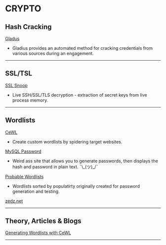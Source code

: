# CRYPTO

## Hash Cracking

[Gladus](https://github.com/praetorian-inc/gladius)

- Gladius provides an automated method for cracking credentials from various sources during an engagement.

---

## SSL/TSL

[SSL Snoop](https://github.com/trolldbois/sslsnoop)

- Live SSH/SSL/TLS decryption - extraction of secret keys from live process memory.

---

## Wordlists

[CeWL](https://digi.ninja/projects/cewl.php)

- Create custom wordlists by spidering target websites.

[MySQL Password](http://www.mysql-password.com/database/1)

- Weird ass site that allows you to generate passwords, then displays the hash and password in plain text. ¯\\\_(ツ)\_/¯

[Probable Wordlists](https://github.com/berzerk0/Probable-Wordlists)

- Wordlists sorted by populatirty originally created for password generation and testing.

[zedz.net](ftp://ftp.zedz.net/pub/crypto/wordlists/)

---

## Theory, Articles & Blogs

[Generating Wordlists with CeWL](http://netsec.ws/?p=457)

---
